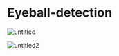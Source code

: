# Eyeball-detection


![untitled](https://user-images.githubusercontent.com/63147106/105718265-0ff58f00-5f47-11eb-959d-c3953013b074.jpg)

![untitled2](https://user-images.githubusercontent.com/63147106/105718506-4df2b300-5f47-11eb-838e-a66d5c40b364.jpg)
